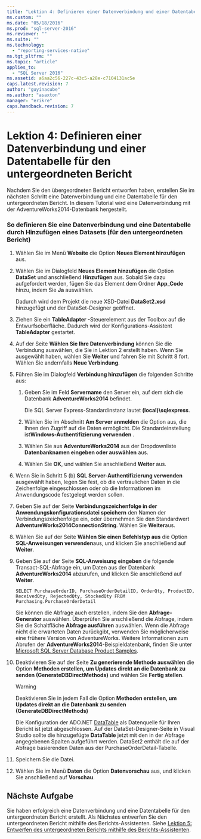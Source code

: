 ```yaml
---
title: "Lektion 4: Definieren einer Datenverbindung und einer Datentabelle f&#252;r den untergeordneten Bericht | Microsoft Docs"
ms.custom: ""
ms.date: "05/18/2016"
ms.prod: "sql-server-2016"
ms.reviewer: ""
ms.suite: ""
ms.technology: 
  - "reporting-services-native"
ms.tgt_pltfrm: ""
ms.topic: "article"
applies_to: 
  - "SQL Server 2016"
ms.assetid: a6aa2c56-227c-43c5-a28e-c7104131ac5e
caps.latest.revision: 7
author: "guyinacube"
ms.author: "asaxton"
manager: "erikre"
caps.handback.revision: 7
---
```

# Lektion 4: Definieren einer Datenverbindung und einer Datentabelle f&#252;r den untergeordneten Bericht
Nachdem Sie den übergeordneten Bericht entworfen haben, erstellen Sie im nächsten Schritt eine Datenverbindung und eine Datentabelle für den untergeordneten Bericht. In diesem Tutorial wird eine Datenverbindung mit der AdventureWorks2014-Datenbank hergestellt.  
  
### So definieren Sie eine Datenverbindung und eine Datentabelle durch Hinzufügen eines Datasets (für den untergeordneten Bericht)  
  
1.  Wählen Sie im Menü **Website** die Option **Neues Element hinzufügen** aus.  
  
2.  Wählen Sie im Dialogfeld **Neues Element hinzufügen** die Option **DataSet** und anschließend **Hinzufügen** aus. Sobald Sie dazu aufgefordert werden, fügen Sie das Element dem Ordner **App_Code** hinzu, indem Sie **Ja** auswählen.  
  
    Dadurch wird dem Projekt die neue XSD-Datei **DataSet2.xsd** hinzugefügt und der DataSet-Designer geöffnet.  
  
3.  Ziehen Sie ein **TableAdapter** -Steuerelement aus der Toolbox auf die Entwurfsoberfläche. Dadurch wird der Konfigurations-Assistent **TableAdapter** gestartet.  
  
4.  Auf der Seite **Wählen Sie Ihre Datenverbindung** können Sie die Verbindung auswählen, die Sie in Lektion 2 erstellt haben. Wenn Sie ausgewählt haben, wählen Sie **Weiter** und fahren Sie mit Schritt 8 fort. Wählen Sie andernfalls **Neue Verbindung**.  
  
5.  Führen Sie im Dialogfeld **Verbindung hinzufügen** die folgenden Schritte aus:  
  
    1.  Geben Sie im Feld **Servername** den Server ein, auf dem sich die Datenbank **AdventureWorks2014** befindet.  
  
        Die SQL Server Express-Standardinstanz lautet **(local)\sqlexpress**.  
  
    2.  Wählen Sie im Abschnitt **Am Server anmelden** die Option aus, die Ihnen den Zugriff auf die Daten ermöglicht. Die Standardeinstellung ist**Windows-Authentifizierung verwenden** .  
  
    3.  Wählen Sie aus **AdventureWorks2014** aus der Dropdownliste **Datenbanknamen eingeben oder auswählen** aus.  
  
    4.  Wählen Sie **OK**, und wählen Sie anschließend **Weiter** aus.  
  
6.  Wenn Sie in Schritt 5 (b) **SQL Server-Authentifizierung verwenden** ausgewählt haben, legen Sie fest, ob die vertraulichen Daten in die Zeichenfolge eingeschlossen oder ob die Informationen im Anwendungscode festgelegt werden sollen.  
  
7.  Geben Sie auf der Seite **Verbindungszeichenfolge in der Anwendungskonfigurationsdatei speichern** den Namen der Verbindungszeichenfolge ein, oder übernehmen Sie den Standardwert **AdventureWorks2014ConnectionString**. Wählen Sie **Weiter**aus.  
  
8.  Wählen Sie auf der Seite **Wählen Sie einen Befehlstyp aus** die Option **SQL-Anweisungen verwenden**aus, und klicken Sie anschließend auf **Weiter**.  
  
9. Geben Sie auf der Seite **SQL-Anweisung eingeben** die folgende Transact-SQL-Abfrage ein, um Daten aus der Datenbank **AdventureWorks2014** abzurufen, und klicken Sie anschließend auf **Weiter**.  
  
    ```  
    SELECT PurchaseOrderID, PurchaseOrderDetailID, OrderQty, ProductID, ReceivedQty, RejectedQty, StockedQty FROM Purchasing.PurchaseOrderDetail  
    ```  
  
    Sie können die Abfrage auch erstellen, indem Sie den **Abfrage-Generator** auswählen. Überprüfen Sie anschließend die Abfrage, indem Sie die Schaltfläche **Abfrage ausführen** auswählen. Wenn die Abfrage nicht die erwarteten Daten zurückgibt, verwenden Sie möglicherweise eine frühere Version von AdventureWorks. Weitere Informationen zum Abrufen der **AdventureWorks2014**-Beispieldatenbank, finden Sie unter [Microsoft SQL Server Database Product Samples](http://msftdbprodsamples.codeplex.com/).  
  
10. Deaktivieren Sie auf der Seite **Zu generierende Methode auswählen** die Option **Methoden erstellen, um Updates direkt an die Datenbank zu senden (GenerateDBDirectMethods)** und wählen Sie **Fertig stellen**.  
  
    > [!WARNING]  
    > Deaktivieren Sie in jedem Fall die Option **Methoden erstellen, um Updates direkt an die Datenbank zu senden (GenerateDBDirectMethods)**  
  
    Die Konfiguration der ADO.NET [DataTable](http://msdn.microsoft.com/library/system.data.datatable.aspx) als Datenquelle für Ihren Bericht ist jetzt abgeschlossen. Auf der DataSet-Designer-Seite in Visual Studio sollte die hinzugefügte **DataTable** jetzt mit den in der Abfrage angegebenen Spalten aufgeführt werden. DataSet2 enthält die auf der Abfrage basierenden Daten aus der PurchaseOrderDetail-Tabelle.  
  
11. Speichern Sie die Datei.  
  
12. Wählen Sie im Menü **Daten** die Option **Datenvorschau** aus, und klicken Sie anschließend auf **Vorschau**.  
  
## Nächste Aufgabe  
Sie haben erfolgreich eine Datenverbindung und eine Datentabelle für den untergeordneten Bericht erstellt. Als Nächstes entwerfen Sie den untergeordneten Bericht mithilfe des Berichts-Assistenten. Siehe [Lektion 5: Entwerfen des untergeordneten Berichts mithilfe des Berichts-Assistenten](../reporting-services/lesson-5-design-the-child-report-using-the-report-wizard.md).  
  
